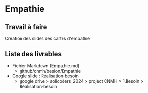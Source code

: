 # Empathie

## Travail à faire 
Création des slides des cartes d'empathie

## Liste des livrables 
 - Fichier Markdown (Empathie.md)
   - github/cnmh/besion/Empathie
 - Google slide : Réalisation-besoin
   - google drive > solicoders_2024 > project CNMH > 1.Besoin > Réalisation-besoin 
 
